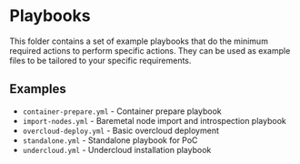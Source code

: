 Playbooks
=========

This folder contains a set of example playbooks that do the minimum required
actions to perform specific actions. They can be used as example files to be
tailored to your specific requirements.

Examples
--------

* `container-prepare.yml` - Container prepare playbook
* `import-nodes.yml` - Baremetal node import and introspection playbook
* `overcloud-deploy.yml` - Basic overcloud deployment
* `standalone.yml` - Standalone playbook for PoC
* `undercloud.yml` - Undercloud installation playbook
